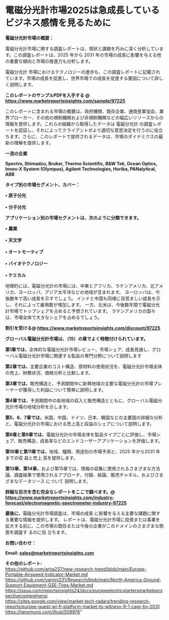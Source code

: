 # 電磁分光計市場2025は急成長しているビジネス感情を見るために

<strong><b>電磁分光計市場の概要：</b></strong>

電磁分光計市場に関する調査レポートは、現状と課題を巧みに深く分析しています。この調査レポートは、2025 年から 2031 年の市場の成長に影響を与える他の重要な傾向と市場の推進力も分析します。

電磁分光計 市場におけるテクノロジーの進歩も、この調査レポートに記載されています。市場の成長を促進し、世界市場での成長を促進する要因について詳しく説明します。

<strong>このレポートのサンプルPDFを入手する @ <a href=https://www.marketreportsinsights.com/sample/97225>https://www.marketreportsinsights.com/sample/97225</a></strong>

このレポートに含まれる市場の概要は、政府機関、既存企業、通商産業協会、業界ブローカー、その他の規制機関および非規制機関などの幅広いリソースからの情報を提供します。これらの組織から取得したデータは 電磁分光計 の調査レポートを認証し、それによってクライアントがより適切な意思決定を行うのに役立ちます。さらに、このレポートで提供されるデータは、市場のダイナミクスの最新の理解を提供します。

<strong>一流の企業</strong>

<strong><b>Spectro, Shimadzu, Bruker, Thermo Scientific, B&W Tek, Ocean Optics, Innov-X System (Olympus), Agilent Technologies, Horiba, PANalytical, ABB</b></strong>

<strong><b>タイプ別の市場セグメント、カバー：</b></strong>

<strong>• 原子分光<br><br>• 分子分光</strong>

<strong><b>アプリケーション別の市場セグメントは、次のように分類できます。</b></strong>

<strong>• 農業<br><br>• 天文学<br><br>• オートモーティブ<br><br>• バイオテクノロジー<br><br>• ケミカル</strong>

 地理的には、電磁分光計の市場には、中東とアフリカ、ラテンアメリカ、北アメリカ、ヨーロッパ、アジア太平洋などの地域が含まれます。 ヨーロッパは、今後数年で高い成長を示すでしょう。 インドと中国も同様に目覚ましい成長を示し、それによって雇用数が増加します。 一方、北米は、今後数年間で電磁分光計市場でトップシェアを占めると予想されています。 ラテンアメリカの国々は、市場全体で大きなシェアを占めるでしょう。

<strong>割引を受ける@ <a href=https://www.marketreportsinsights.com/discount/97225>https://www.marketreportsinsights.com/discount/97225</a></strong>

<strong><b>グローバル電磁分光計市場は、（15）の章でよく特徴付けられています。</b></strong>

<strong><b>第</b></strong><strong><b>1章では、</b></strong>全体的な電磁分光計市場レビュー、市場シェア、成長見通し、グローバル電磁分光計市場に関連する製品の専門分野について説明します

<strong><b>第2章では、</b></strong>主要企業のコスト構造、原材料の使用状況を、電磁分光計市場全体の売上、財務状況、価格分析と比較します。

<strong><b>第3章では、</b></strong>販売構造と、予測期間中に新興地域の主要な電磁分光計の市場プレーヤーが獲得した利益について簡単に説明します。

<strong><b>第4章では、</b></strong>予測期間中の各地域の収入と販売構造とともに、グローバル電磁分光計市場の地域分析を示します。

<strong><b>第5、6、7章では、</b></strong>米国、中国、ドイツ、日本、韓国などの主要国の詳細な分析と、電磁分光計の市場における売上高と収益のシェアについて説明します。

<strong><b>第8章と第9章では、</b></strong>電磁分光計の市場全体を製品タイプごとに評価し、市場シェア、販売構造、成長率などのエンドユーザーアプリケーションを評価します。

<strong><b>第10章と第11章では、</b></strong>地域、種類、用途別の市場予測と、2025 年から2031 年までの収 益と売上 高を提供します。

<strong><b>第13章、第14章、</b></strong>および第15章では、情報の収集に使用されるさまざまな方法論、調査結果で使用されるアプローチ、付録、結論、販売チャネル、およびさまざまなデータソース について 説明します。

<strong>詳細な目次を含む完全なレポートをここで調べます。@ <a href=https://www.marketreportsinsights.com/industry-forecast/electromagnetic-spectrometer-industry-97225>https://www.marketreportsinsights.com/industry-forecast/electromagnetic-spectrometer-industry-97225</a></strong>

<strong><b>最後に、</b></strong>電磁分光計市場調査は、市場の成長 に影響を</a>与える主要な課題に関する重要な情報を提供します。 レポートは、電磁分光計市場に投資または事業を拡大する前に、この市場の既存または今後の企業がこのドメインのさまざまな側面を調査す るのに役 立ちます。

<strong><b>お問い合わせ：</b></strong>

<strong>Email: </strong><a href=mailto:sales@marketreportsinsights.com><strong>sales@marketreportsinsights.com</strong></a>

<strong>その他のレポート:</strong>
<br>
<a href=https://github.com/arha237/new-research-trend/blob/main/Europe-Portable-Airspeed-Indicator-Market.md>https://github.com/arha237/new-research-trend/blob/main/Europe-Portable-Airspeed-Indicator-Market.md</a>
<br>
<a href=https://github.com/yamini231/Research/blob/main/North-America-Ground-Support-Equipment-GSE-Tires-Market.md>https://github.com/yamini231/Research/blob/main/North-America-Ground-Support-Equipment-GSE-Tires-Market.md</a>
<br>
<a href=https://issuu.com/reportsinsights24/docs/europeelectricstartersmarketperspectivecomprehensi>https://issuu.com/reportsinsights24/docs/europeelectricstartersmarketperspectivecomprehensi</a>
<br>
<a href=https://sites.google.com/view/market-tech-radars/trending-research-reports/europe-guest-wi-fi-platform-market-to-witness-9-1-cagr-by-2031>https://sites.google.com/view/market-tech-radars/trending-research-reports/europe-guest-wi-fi-platform-market-to-witness-9-1-cagr-by-2031</a>
<br>
<a href=https://tanomuno.com/illust/509976>https://tanomuno.com/illust/509976</a>"
